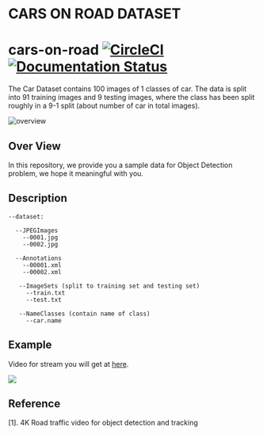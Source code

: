 ﻿# CARS ON ROAD DATASET


# cars-on-road [![CircleCI](https://circleci.com/gh/faustomorales/keras-ocr.svg?style=shield)](https://github.com/nguyentruonglau) [![Documentation Status](https://readthedocs.org/projects/keras-ocr/badge/?version=latest)](https://github.com/nguyentruonglau)

 The Car Dataset contains 100 images of 1 classes of car. The data is split into 91 training images and 9 testing images, where the class has been split roughly in a 9-1 split (about number of car in total images).

![overview](https://github.com/nguyentruonglau/Famous-Voice/blob/main/image/data.png  "STANFORD CARS DATASET")

## Over View

In this repository, we provide you a sample data for Object Detection problem, we hope it meaningful with you.

## Description

``` 
--dataset:

  --JPEGImages
    --0001.jpg
    --0002.jpg
  
  --Annotations
    --00001.xml
    --00002.xml
   
   --ImageSets (split to training set and testing set)
     --train.txt
     --test.txt
     
   --NameClasses (contain name of class)
     --car.name
```

## Example

Video for stream you will get at [here](https://www.youtube.com/watch?v=MNn9qKG2UFI).

![](https://github.com/nguyentruonglau/cars-on-road/blob/main/images/sample.jpg)

## Reference
[1]. 4K Road traffic video for object detection and tracking
